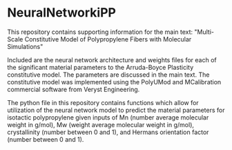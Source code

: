 # NeuralNetworkiPP

This repository contains supporting information for the main text: "Multi-Scale Constitutive Model of Polypropylene Fibers with Molecular Simulations"

Included are the neural network architecture and weights files for each of the significant material parameters to the Arruda-Boyce Plasticity constitutive model. The parameters are discussed in the main text. The constitutive model was implemented using the PolyUMod and MCalibration commercial software from Veryst Engineering. 

The python file in this repository contains functions which allow for utilization of the neural network model to predict the material parameters for isotactic polypropylene given inputs of Mn (number average molecular weight in g/mol), Mw (weight average molecular weight in g/mol), crystallinity (number between 0 and 1), and Hermans orientation factor (number between 0 and 1). 
